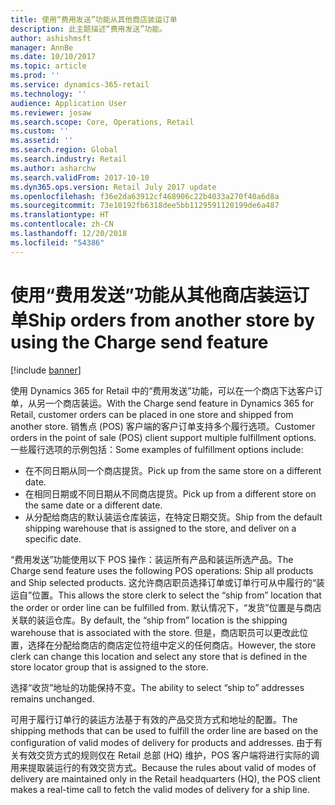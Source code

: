 ```yaml
---
title: 使用“费用发送”功能从其他商店装运订单
description: 此主题描述“费用发送”功能。
author: ashishmsft
manager: AnnBe
ms.date: 10/10/2017
ms.topic: article
ms.prod: ''
ms.service: dynamics-365-retail
ms.technology: ''
audience: Application User
ms.reviewer: josaw
ms.search.scope: Core, Operations, Retail
ms.custom: ''
ms.assetid: ''
ms.search.region: Global
ms.search.industry: Retail
ms.author: asharchw
ms.search.validFrom: 2017-10-10
ms.dyn365.ops.version: Retail July 2017 update
ms.openlocfilehash: f36e2da63912cf468906c22b4033a270f40a6d8a
ms.sourcegitcommit: 73e10192fb6318dee5bb1129591120199de6a487
ms.translationtype: HT
ms.contentlocale: zh-CN
ms.lasthandoff: 12/20/2018
ms.locfileid: "54386"
---
```

# <a name="ship-orders-from-another-store-by-using-the-charge-send-feature"></a><span data-ttu-id="8cf53-103">使用“费用发送”功能从其他商店装运订单</span><span class="sxs-lookup"><span data-stu-id="8cf53-103">Ship orders from another store by using the Charge send feature</span></span>

[!include [banner](includes/banner.md)]

<span data-ttu-id="8cf53-104">使用 Dynamics 365 for Retail 中的“费用发送”功能，可以在一个商店下达客户订单，从另一个商店装运。</span><span class="sxs-lookup"><span data-stu-id="8cf53-104">With the Charge send feature in Dynamics 365 for Retail, customer orders can be placed in one store and shipped from another store.</span></span> <span data-ttu-id="8cf53-105">销售点 (POS) 客户端的客户订单支持多个履行选项。</span><span class="sxs-lookup"><span data-stu-id="8cf53-105">Customer orders in the point of sale (POS) client support multiple fulfillment options.</span></span> <span data-ttu-id="8cf53-106">一些履行选项的示例包括：</span><span class="sxs-lookup"><span data-stu-id="8cf53-106">Some examples of fulfillment options include:</span></span>
-   <span data-ttu-id="8cf53-107">在不同日期从同一个商店提货。</span><span class="sxs-lookup"><span data-stu-id="8cf53-107">Pick up from the same store on a different date.</span></span>
-   <span data-ttu-id="8cf53-108">在相同日期或不同日期从不同商店提货。</span><span class="sxs-lookup"><span data-stu-id="8cf53-108">Pick up from a different store on the same date or a different date.</span></span>
-   <span data-ttu-id="8cf53-109">从分配给商店的默认装运仓库装运，在特定日期交货。</span><span class="sxs-lookup"><span data-stu-id="8cf53-109">Ship from the default shipping warehouse that is assigned to the store, and deliver on a specific date.</span></span>

<span data-ttu-id="8cf53-110">“费用发送”功能使用以下 POS 操作：装运所有产品和装运所选产品。</span><span class="sxs-lookup"><span data-stu-id="8cf53-110">The Charge send feature uses the following POS operations: Ship all products and Ship selected products.</span></span> <span data-ttu-id="8cf53-111">这允许商店职员选择订单或订单行可从中履行的“装运自”位置。</span><span class="sxs-lookup"><span data-stu-id="8cf53-111">This allows the store clerk to select the “ship from” location that the order or order line can be fulfilled from.</span></span> <span data-ttu-id="8cf53-112">默认情况下，“发货”位置是与商店关联的装运仓库。</span><span class="sxs-lookup"><span data-stu-id="8cf53-112">By default, the “ship from” location is the shipping warehouse that is associated with the store.</span></span> <span data-ttu-id="8cf53-113">但是，商店职员可以更改此位置，选择在分配给商店的商店定位符组中定义的任何商店。</span><span class="sxs-lookup"><span data-stu-id="8cf53-113">However, the store clerk can change this location and select any store that is defined in the store locator group that is assigned to the store.</span></span> 

<span data-ttu-id="8cf53-114">选择“收货”地址的功能保持不变。</span><span class="sxs-lookup"><span data-stu-id="8cf53-114">The ability to select “ship to” addresses remains unchanged.</span></span> 

<span data-ttu-id="8cf53-115">可用于履行订单行的装运方法基于有效的产品交货方式和地址的配置。</span><span class="sxs-lookup"><span data-stu-id="8cf53-115">The shipping methods that can be used to fulfill the order line are based on the configuration of valid modes of delivery for products and addresses.</span></span> <span data-ttu-id="8cf53-116">由于有关有效交货方式的规则仅在 Retail 总部 (HQ) 维护，POS 客户端将进行实际的调用来提取装运行的有效交货方式。</span><span class="sxs-lookup"><span data-stu-id="8cf53-116">Because the rules about valid of modes of delivery are maintained only in the Retail headquarters (HQ), the POS client makes a real-time call to fetch the valid modes of delivery for a ship line.</span></span> 

